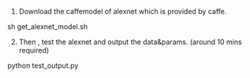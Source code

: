 1. Download the caffemodel of alexnet which is provided by caffe.

sh get_alexnet_model.sh

2. Then , test the alexnet and output the data&params. (around 10 mins required)

python test_output.py
